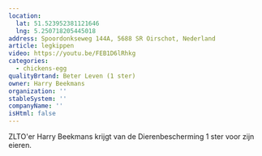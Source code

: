 ```yaml
---
location:
  lat: 51.523952381121646
  lng: 5.250718205445018
address: Spoordonkseweg 144A, 5688 SR Oirschot, Nederland
article: legkippen
video: https://youtu.be/FEB1D6lRhkg
categories:
  - chickens-egg
qualityBrtand: Beter Leven (1 ster)
owner: Harry Beekmans
organization: ''
stableSystem: ''
companyName: ''
isHtml: false
---
```

ZLTO'er Harry Beekmans krijgt van de Dierenbescherming 1 ster voor zijn eieren.
